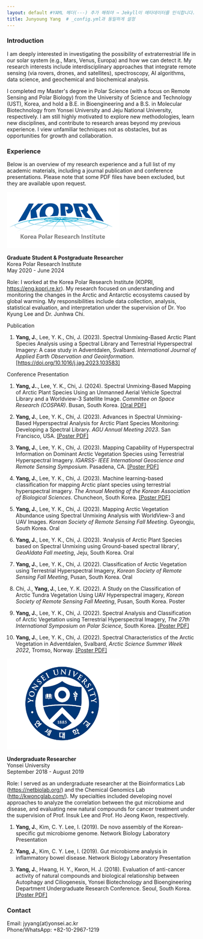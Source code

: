 ```yaml
---
layout: default #YAML 헤더(---) 추가 해줘야 → Jekyll이 메타데이터를 인식합니다.
title: Junyoung Yang  # _config.yml과 동일하게 설정
---
```


### Introduction

I am deeply interested in investigating the possibility of extraterrestrial life in our solar system (e.g., Mars, Venus, Europa) and how we can detect it. My research interests include interdisciplinary approaches that integrate remote sensing (via rovers, drones, and satellites), spectroscopy, AI algorithms, data science, and geochemical and biochemical analysis. 

I completed my Master's degree in Polar Science (with a focus on Remote Sensing and Polar Biology) from the University of Science and Technology (UST), Korea, and hold a B.E. in Bioengineering and a B.S. in Molecular Biotechnology from Yonsei University and Jeju National University, respectively. I am still highly motivated to explore new methodologies, learn new disciplines, and contribute to research areas beyond my previous experience. I view unfamiliar techniques not as obstacles, but as opportunities for growth and collaboration.

### Experience
Below is an overview of my research experience and a full list of my academic materials, including a journal publication and conference presentations. Please note that some PDF files have been excluded, but they are available upon request.  

  
<img src="/files/kopri_ci_eng_height_edit.gif" alt="KOPRI" width="300px">

**Graduate Student & Postgraduate Researcher**  
Korea Polar Research Institute  
May 2020 - June 2024

Role: I worked at the Korea Polar Research Institute (KOPRI, <a href="https://eng.kopri.re.kr/" target="_blank">https://eng.kopri.re.kr</a>). My research focused on understanding and monitoring the changes in the Arctic and Antarctic ecosystems caused by global warming. My responsibilities include data collection, analysis, statistical evaluation, and interpretation under the supervision of Dr. Yoo Kyung Lee and Dr. Junhwa Chi.

Publication
1. **Yang, J.**, Lee, Y. K., Chi, J. (2023). Spectral Unmixing-Based Arctic Plant Species Analysis using a Spectral Library and Terrestrial Hyperspectral Imagery: A case study in Adventdalen, Svalbard. *International Journal of Applied Earth Observation and Geoinformation*. <a href="https://doi.org/10.1016/j.jag.2023.103583" target="_blank">[https://doi.org/10.1016/j.jag.2023.103583]</a>

Conference Presentation
1. **Yang, J.**., Lee, Y. K., Chi, J. (2024). Spectral Unmixing-Based Mapping of Arctic Plant Species Using an Unmanned Aerial Vehicle Spectral Library and a Worldview-3 Satellite Image. *Committee on Space Research (COSPAR)*. Busan, South Korea. <a href="/files/2024COSPAR_Presentation_20240718.pdf" target="_blank">[Oral PDF]</a>

2. **Yang, J.**, Lee, Y. K., Chi, J. (2023). Advances in Spectral Unmixing-Based Hyperspectral Analysis for Arctic Plant Species Monitoring: Developing a Spectral Library. *AGU Annual Meeting 2023*. San Francisco, USA. <a href="/files/AGU_2023_Poster.pdf" target="_blank">[Poster PDF]</a>

3. **Yang, J.**, Lee, Y. K., Chi, J. (2023). Mapping Capability of Hyperspectral Information on Dominant Arctic Vegetation Species using Terrestrial Hyperspectral Imagery. *IGARSS- IEEE International Geoscience and Remote Sensing Symposium*. Pasadena, CA. <a href="/files/2023IGARSS_Poster_(23.07.21).pdf" target="_blank">[Poster PDF]</a> <!-- Conference paper: <a href="https://doi.org/10.1109/IGARSS52108.2023.10282453" target="_blank">[https://doi.org/10.1109/IGARSS52108.2023.10282453]</a> -->

4. **Yang, J.**, Lee, Y. K., Chi, J. (2023). Machine learning-based classification for mapping Arctic plant species using terrestrial hyperspectral imagery. *The Annual Meeting of the Korean Association of Biological Sciences*. Chuncheon, South Korea. <a href="/files/2023KAOBS_Poster_20230810.pdf" target="_blank">[Poster PDF]</a>

5. **Yang, J.**, Lee, Y. K., Chi, J. (2023). Mapping Arctic Vegetation Abundance using Spectral Unmixing Analysis with WorldView-3 and UAV Images. *Korean Society of Remote Sensing Fall Meeting*. Gyeongju, South Korea. Oral
 
6. **Yang, J.**, Lee, Y. K., Chi, J. (2023). ‘Analysis of Arctic Plant Species based on Spectral Unmixing using Ground-based spectral library’, *GeoAIdata Fall meeting*, Jeju, South Korea. Oral

7. **Yang, J.**, Lee, Y. K., Chi, J. (2022). Classification of Arctic Vegetation using Terrestrial Hyperspectral Imagery, *Korean Society of Remote Sensing Fall Meeting*, Pusan, South Korea. Oral

8. Chi, J., **Yang, J.**, Lee, Y. K. (2022). A Study on the Classification of Arctic Tundra Vegetation Using UAV Hyperspectral imagery, *Korean Society of Remote Sensing Fall Meeting*, Pusan, South Korea. Poster

9. **Yang, J.**, Lee, Y. K., Chi, J. (2022). Spectral Analysis and Classification of Arctic Vegetation using Terrestrial Hyperspectral Imagery, *The 27th International Symposium on Polar Science*, South Korea. <a href="/files/2022ISPS_Poster.pdf" target="_blank">[Poster PDF]</a>

10. **Yang, J.**, Lee, Y. K., Chi, J. (2022). Spectral Characteristics of the Arctic Vegetation in Adventdalen, Svalbard, *Arctic Science Summer Week 2022*, Tromso, Norway. <a href="/files/2022ASSW_Poster.pdf" target="_blank">[Poster PDF]</a>


<img src="/files/yonsei_ui_edit.jpg" alt="Yonsei" width="300px">

**Undergraduate Researcher**  
Yonsei University  
September 2018 - August 2019  

Role: I served as an undergraduate researcher at the Bioinformatics Lab (<a href="https://netbiolab.org/" target="_blank">https://netbiolab.org/</a>) and the Chemical Genomics Lab (<a href="http://kwoncglab.com/" target="_blank">http://kwoncglab.com/</a>). My specialties included developing novel approaches to analyze the correlation between the gut microbiome and disease, and evaluating new natural compounds for cancer treatment under the supervision of Prof. Insuk Lee and Prof. Ho Jeong Kwon, respectively.

1. **Yang, J.**, Kim, C. Y. Lee, I. (2019). De novo assembly of the Korean-specific gut microbiome genome. Network Biology Laboratory Presentation

2. **Yang, J.**, Kim, C. Y. Lee, I. (2019). Gut microbiome analysis in inflammatory bowel disease. Network Biology Laboratory Presentation

3. **Yang, J.**, Hwang, H. Y., Kwon, H. J. (2018). Evaluation of anti-cancer activity of natural compounds and biological relationship between Autophagy and Ciliogenesis, Yonsei Biotechnology and Bioengineering Department Undergraduate Research Conference. Seoul, South Korea. <a href="/files/2018_Yang_cancer_poster.pdf" target="_blank">[Poster PDF]</a>


### Contact

Email: jyyang(at)yonsei.ac.kr  
Phone/WhatsApp: +82-10-2967-1219












